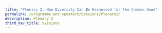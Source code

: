 ```yaml
---
title: "Plenary 2: How Diversity Can Be Harnessed for the Common Good"
permalink: /programme-and-speakers/Sessions/Plenary2/
description: Plenary 2
third_nav_title: Sessions
---
```

